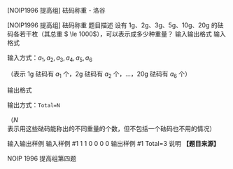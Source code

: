 



[NOIP1996 提高组] 砝码称重 - 洛谷














[NOIP1996 提高组] 砝码称重
题目描述
设有 $1\mathrm{g}$、$2\mathrm{g}$、$3\mathrm{g}$、$5\mathrm{g}$、$10\mathrm{g}$、$20\mathrm{g}$ 的砝码各若干枚（其总重 $ \le 1000$），可以表示成多少种重量？
输入输出格式
输入格式

输入方式：$a_1 , a_2  ,a_3 , a_4 , a_5 ,a_6$

（表示 $1\mathrm{g}$ 砝码有 $a_1$ 个，$2\mathrm{g}$ 砝码有 $a_2$ 个，$\dots$，$20\mathrm{g}$ 砝码有 $a_6$ 个）

输出格式

输出方式：`Total=N`

（$N$ 表示用这些砝码能称出的不同重量的个数，但不包括一个砝码也不用的情况）

输入输出样例
输入样例 #1
1 1 0 0 0 0
输出样例 #1
Total=3
说明
**【题目来源】**

NOIP 1996 提高组第四题






